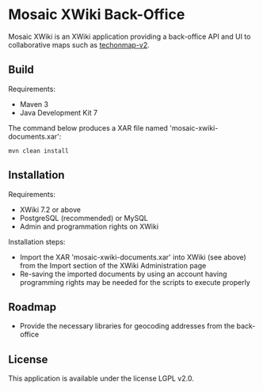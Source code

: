 # Mosaic XWiki Back-Office

Mosaic XWiki is an XWiki application providing a back-office API and UI to collaborative maps such as [techonmap-v2](https://github.com/ubimix/techonmap-ui).

## Build

Requirements:
- Maven 3
- Java Development Kit 7

The command below produces a XAR file named 'mosaic-xwiki-documents.xar':

```mvn clean install```

## Installation

Requirements:
- XWiki 7.2 or above
- PostgreSQL (recommended) or MySQL
- Admin and programmation rights on XWiki

Installation steps:
- Import the XAR 'mosaic-xwiki-documents.xar' into XWiki (see above) from the Import section of the XWiki Administration page
- Re-saving the imported documents by using an account having programming rights may be needed for the scripts to execute properly


## Roadmap

- Provide the necessary libraries for geocoding addresses from the back-office

## License

This application is available under the license LGPL v2.0.
